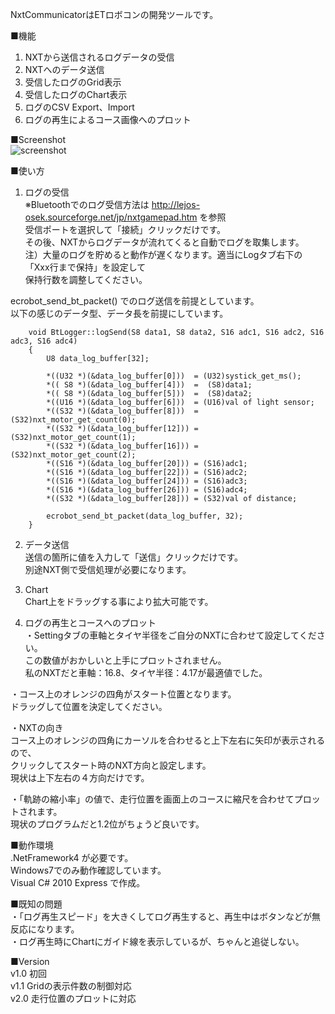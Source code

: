 NxtCommunicatorはETロボコンの開発ツールです。

■機能
1. NXTから送信されるログデータの受信  
2. NXTへのデータ送信  
3. 受信したログのGrid表示  
4. 受信したログのChart表示  
5. ログのCSV Export、Import  
6. ログの再生によるコース画像へのプロット  

■Screenshot  
![screenshot](/teammaru/NxtCommunicator/blob/master/readme-image/screen-shot.png?raw=true)
  
  
■使い方  
1. ログの受信  
  ※Bluetoothでのログ受信方法は http://lejos-osek.sourceforge.net/jp/nxtgamepad.htm を参照  
  受信ポートを選択して「接続」クリックだけです。  
  その後、NXTからログデータが流れてくると自動でログを取集します。  
  注）大量のログを貯めると動作が遅くなります。適当にLogタブ右下の「Xxx行まで保持」を設定して  
      保持行数を調整してください。  
  
  ecrobot_send_bt_packet() でのログ送信を前提としています。  
  以下の感じのデータ型、データ長を前提にしています。  
    
        void BtLogger::logSend(S8 data1, S8 data2, S16 adc1, S16 adc2, S16 adc3, S16 adc4)
        {
            U8 data_log_buffer[32];

            *((U32 *)(&data_log_buffer[0]))  = (U32)systick_get_ms();
            *(( S8 *)(&data_log_buffer[4]))  =  (S8)data1;
            *(( S8 *)(&data_log_buffer[5]))  =  (S8)data2;
            *((U16 *)(&data_log_buffer[6]))  = (U16)val of light sensor;
            *((S32 *)(&data_log_buffer[8]))  = (S32)nxt_motor_get_count(0);
            *((S32 *)(&data_log_buffer[12])) = (S32)nxt_motor_get_count(1);
            *((S32 *)(&data_log_buffer[16])) = (S32)nxt_motor_get_count(2);
            *((S16 *)(&data_log_buffer[20])) = (S16)adc1;
            *((S16 *)(&data_log_buffer[22])) = (S16)adc2;
            *((S16 *)(&data_log_buffer[24])) = (S16)adc3;
            *((S16 *)(&data_log_buffer[26])) = (S16)adc4;
            *((S32 *)(&data_log_buffer[28])) = (S32)val of distance;
            
            ecrobot_send_bt_packet(data_log_buffer, 32);
        }
  
  
2. データ送信  
  送信の箇所に値を入力して「送信」クリックだけです。  
  別途NXT側で受信処理が必要になります。  
    
  
3. Chart  
  Chart上をドラッグする事により拡大可能です。  
  
4. ログの再生とコースへのプロット  
  ・Settingタブの車軸とタイヤ半径をご自分のNXTに合わせて設定してください。  
      この数値がおかしいと上手にプロットされません。  
      私のNXTだと車軸：16.8、タイヤ半径：4.17が最適値でした。  
    
  ・コース上のオレンジの四角がスタート位置となります。  
      ドラッグして位置を決定してください。  
    
  ・NXTの向き  
      コース上のオレンジの四角にカーソルを合わせると上下左右に矢印が表示されるので、  
      クリックしてスタート時のNXT方向と設定します。  
      現状は上下左右の４方向だけです。  
    
  ・「軌跡の縮小率」の値で、走行位置を画面上のコースに縮尺を合わせてプロットされます。  
      現状のプログラムだと1.2位がちょうど良いです。  
  
■動作環境  
  .NetFramework4 が必要です。  
  Windows7でのみ動作確認しています。  
  Visual C# 2010 Express で作成。  
  
■既知の問題  
・「ログ再生スピード」を大きくしてログ再生すると、再生中はボタンなどが無反応になります。  
・ログ再生時にChartにガイド線を表示しているが、ちゃんと追従しない。  
  
■Version  
v1.0 初回  
v1.1 Gridの表示件数の制御対応  
v2.0 走行位置のプロットに対応  


